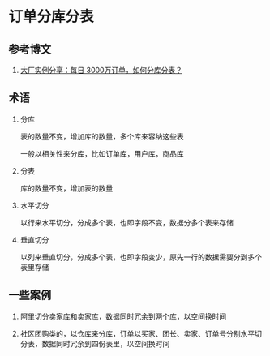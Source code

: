 # 订单分库分表

## 参考博文

1. [大厂实例分享：每日 3000万订单，如何分库分表？](https://mp.weixin.qq.com/s?__biz=MzIwNDAyOTI2Nw==&mid=2247484608&idx=1&sn=c2deb84f4dabf5838fafe77ab274dfba&chksm=96c728fca1b0a1ea307ac9aefae146d39e6367732537d460d4a1581696bf05a7729201604ea4&scene=21#wechat_redirect)

## 术语

1. 分库
   
   表的数量不变，增加库的数量，多个库来容纳这些表
   
   一般以相关性来分库，比如订单库，用户库，商品库

2. 分表
   
   库的数量不变，增加表的数量

3. 水平切分
   
   以行来水平切分，分成多个表，也即字段不变，数据分多个表来存储

4. 垂直切分
   
   以列来垂直切分，分成多个表，也即字段变少，原先一行的数据需要分到多个表里存储

## 一些案例

1. 阿里切分卖家库和卖家库，数据同时冗余到两个库，以空间换时间

2. 社区团购类的，以仓库来分库，订单以买家、团长、卖家、订单号分别水平切分表，数据同时冗余到四份表里，以空间换时间